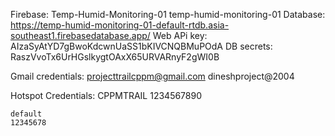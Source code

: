 Firebase:
Temp-Humid-Monitoring-01
temp-humid-monitoring-01
Database: https://temp-humid-monitoring-01-default-rtdb.asia-southeast1.firebasedatabase.app/
Web APi key: AIzaSyAtYD7gBwoKdcwnUaSS1bKIVCNQBMuPOdA
DB secrets: RaszVvoTx6UrHGslkygtOAxX65URVARnyF2gWI0B

Gmail credentials:
projecttrailcppm@gmail.com
dineshproject@2004

Hotspot Credentials:
    CPPMTRAIL
    1234567890

    default
    12345678